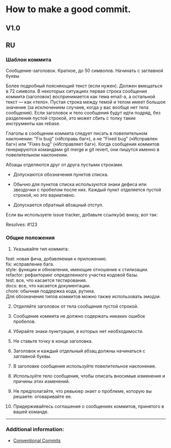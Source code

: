 # How to make a good commit.  
V1.0
---
## RU

### Шаблон коммита

Сообщение-заголовок. Краткое, до 50 символов. Начинать с заглавной буквы

Более подробный поясняющий текст (если нужен). Должен вмещаться в 72 символа. В некоторых ситуациях первая строка сообщения коммита (заголовок) воспринимается как тема email-а, а остальной текст — как «тело». Пустая строка между темой и телом имеет большое значение (за исключением случаев, когда у вас вообще нет тела сообщения). Если заголовок и тело сообщения будут идти подряд, без разделения пустой строкой, это может сбить с толку такие инструменты как rebase.

Глаголы в сообщении коммита следует писать в повелительном наклонении: "Fix bug" («Исправь баг»), а не "Fixed bug" («Исправлен баг») или "Fixes bug" («Исправляет баг»). Когда сообщения коммитов генерируются командами git merge и git revert, они пишутся именно в повелительном наклонении.

Абзацы отделяются друг от друга пустыми строками.

- Допускаются обозначения пунктов списка.

- Обычно для пунктов списка используются знаки дефиса или звездочки с пробелом после них. Каждый пункт отделяется пустой строкой, но это вариативно.

- Допускается обратный абзацный отступ.

Если вы используете issue tracker, добавьте ссылку(и) внизу, вот так:

Resolves: #123 

### Общие положения

1. Указывайте тип коммита:

feat: новая фича, добавляемая к приложению.  
fix: исправление бага.  
style: функции и обновления, имеющие отношение к стилизации.  
refactor: рефакторинг определенного участка кодовой базы.  
test: все, что касается тестирования.  
docs: все, что касается документации.  
chore: обычная поддержка кода, рутина.  
Для обозначения типов коммитов можно также использовать эмодзи.  

2. Отделяйте заголовок от тела сообщения пустой строкой.

3. Сообщение коммита не должно содержать никаких ошибок пробелов.

4. Убирайте знаки пунктуации, в которых нет необходимости.

5. Не ставьте точку в конце заголовка.

6. Заголовок и каждый отдельный абзац должны начинаться с заглавной буквы.

7. В заголовке сообщения используйте повелительное наклонение.

8. Используйте тело сообщения, чтобы описать вносимые изменения и причины этих изменений.

9. Не предполагайте, что ревьюер знает о проблеме, которую вы решаете: оговаривайте ее.

10. Придерживайтесь соглашения о сообщениях коммитов, принятого в вашей команде.
<hr>

### Additional information:
* [Conventional Commits](https://www.conventionalcommits.org/en/v1.0.0/ "Статья на английском про коммиты") 